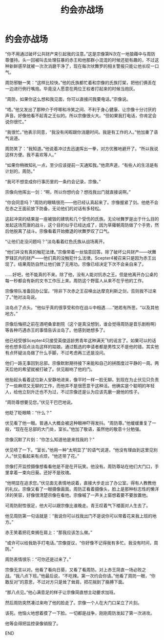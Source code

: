 ﻿---
title: 约会亦战场
fandom: K
characters: 宗像礼司/周防尊
rating: General
excerpt: “你不用通过破坏公共财产来引起我的注意。”
source: Dating is Still a Battlefield by Chesra
sourcelink: https://archiveofourown.org/works/620583
---

# 约会亦战场



“你不用通过破坏公共财产来引起我的注意。”这是宗像第N次在一地狼藉中与周防尊僵持。头一回被叫去处理狂暴的赤王和他那群小混混的时候还挺有趣的，不过这种新鲜感早就被一次次消磨干净了，现在每次吠舞罗的相关警报只能让他长叹一口气。

周防邪魅一笑：“这样比较快。”他的氏族都忙着和宗像的氏族打架，把他们俩丢在一边进行例行嘴炮。毕竟没人愿意在两位王权者打起来的时候当炮灰。

“周防，如果你这么想和我见面，你可以直接问我要电话。”宗像说。

“唔。”他又发出了那种介于哼唧和冷笑之间、不利于身心健康、让宗像十分讨厌的声音。好像他看不起青之王似的。所以宗像很火大。“但如果我打电话，你肯定会说你很忙。”

“我很忙。”他表示同意，“我没有闲暇跟你消磨时间。我是有工作的人。”他加重了语气说道。

周防笑了：“我知道。”他说着冲过去迅速挥出一拳，对方优雅地避开了。“所以我说这样方便。我不喜欢等人。”

“如果你稍微知礼一点，至少应该提前一天通知我。”他肃声道，“有些人的生活是有计划的，周防。”

“我可不想变成你行事历里的一条约会记录，宗像。”

宗像向他挥出一剑：“啊，所以你想约会？想找我出门就直接说啊。”

“你会同意吗？”周防的眼睛很亮——他已经认真起来了。宗像握紧了剑。他绝不会在赤之王面前放下防备，无论他们的对话有多轻松。

这起冲突的结果是一座被毁的建筑和几个受伤的氏族。无论吠舞罗是出于什么目的发起这场荒唐的战斗，这个目的似乎已经达成了，因为草薙朝周防做了个手势，然后他脱离了战斗。宗像看着开始撤退的吠舞罗叹了口气。

“让他们走没问题吗？”淡岛看着红色氏族从战场离开。

“他们并没有真的触犯法律。”宗像带着一丝恼意回答。除了破坏公共财产——吠舞罗辖区内的财产——他们真的没触犯什么法律。Scepter4被召来只是因为赤王出现了。结果周防自然让他们做了无用功。宗像已经决定下次不会亲自来了。

……好吧，他不能真的不来。除了他，没有人能对抗赤之王。但是他离开办公桌的每一秒都会有新的文书工作压上来。周防这个野蛮人从来不在乎他的工作。

宗像带队准备回办公室。“除非下次赤之王召唤出达摩克利斯之剑，否则我不过来了。”他对淡岛说。

淡岛点了点头。“他似乎真的很享受和你在战斗中相遇……”她若有所思，“以及其他地方。”

宗像后悔把之前在酒吧桑拿剧院（这个是真没想到，谁会觉得周防是音乐剧粉啊）等各种巧遇赤王的事情告诉淡岛了。他感到她想多了。

他已经受够Scepter4只接受英俊适龄男青年这种满天飞的谣言了。如果可以的话他也想多招点淡岛这样的姑娘。通过甄选的申请者都是男性又不是他的错。其实他有点怀疑淡岛做了什么手脚，不过考虑再三还是没问。

他们一路无事回到总部。宗像默默期待接下来能和自己的拼图度过平静的一周。两天后他的希望就被打破了。伏见敲响了他的门。

他抬起头看着这位新人安静地进来，像平时一样一脸无聊。到现在为止伏见只负责了一些麻烦又无聊的工作，而他并不是很愿意干这种活。他确实是个聪明的年轻人，给他立刻升迁也不为过，不过宗像还是认为应该先磨一磨他的性子。

“周防尊想要见您。”伏见干巴巴地说。

他眨了眨眼睛：“什么？”

伏见看了他一眼。普通人大概会被这种眼神吓得发抖。“周防尊。”他缓缓重复了一般，“现在在总部的大门处，室长。”他加了敬语，虽然他的敬意十分勉强。

宗像沉默了片刻：“你怎么知道他是来找我的？”

伏见啧了一下。“室长，”他用一种“太明显了”的语气说道，“他没有理由到这里见别人。”伏见看起来有点烦，“他还带了花。”

宗像打开监控摄像想看看他是不是在开玩笑。他没有。周防尊站在他们大门口，手里拿着一束向日葵。还好不是玫瑰。

“他明显在追求您。”伏见面无表情地说着，直接大步走出了办公室。得有人教教他的礼仪。宗像又看了一眼摄像画面。周防正看着摄像头，脸上是那种标志性的懒洋洋的笑容，好像很清楚宗像在看他。宗像嘁了一声关上窗想着要不要放置他。

可周防耐性很足，他大可以跟宗像比谁晚走。青王叹着气下楼面对人生去了。

他见周防第一句话就是：“我说你可以找我出门不是说你可以带着花来我上班的地方。”

赤王笑着把花束搁在肩上：“那我应该怎么做。”

“或许可以给我助手打电话。”宗像提议，“你好像不记得我有多忙。我没有时间，周防。”

周防表情很乐：“可你还是过来了。”

宗像无言以对。他看了看向日葵，又看了看周防。对上赤王简直一场必败之战。“我八点下班。”他最后说，“不吃辣。第一次约会你请。”他看了周防一眼，“你敢反对”的意思，不过对方只是耸了耸肩，把花揣到了胳膊下面。

“那八点见。”他心满意足的样子让宗像简直想主动要求加班。

然后周防突然凑过来吻了他的脸走了。宗像一个人在大门口呆立了片刻。

该死。他恼火地想着摸了一下脸。一切都是战争，刚刚周防发起了第一次进攻。

他等会得把监控录像销毁了。



END
